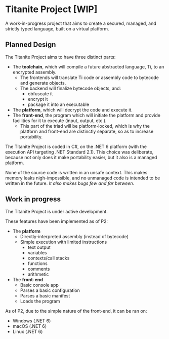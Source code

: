 # Titanite Project [WIP]
A work-in-progress project that aims to create a secured, managed, and strictly typed language, built on a virtual platform.

## Planned Design
The Titanite Project aims to have three distinct parts:

 - The **toolchain**, which will compile a future abstracted language, Ti, to an encrypted assembly.
   - The frontends will translate Ti code or assembly code to bytecode and generate objects.
   - The backend will finalize bytecode objects, and:
     - obfuscate it
     - encrypt it
     - package it into an executable
 - The **platform**, which will decrypt the code and execute it.
 - The **front-end**, the program which will initiate the platform and provide facilities for it to execute (input, output, etc.).
   - This part of the triad will be platform-locked, which is why the platform and front-end are distinctly separate, so as to increase portability.

The Titanite Project is coded in C#, on the .NET 6 platform (with the execution API targeting .NET Standard 2.1). 
This choice was deliberate, because not only does it make portability easier, but it also is a managed platform. 

None of the source code is written in an unsafe context.
This makes memory leaks nigh-impossible, and no unmanaged code is intended to be written in the future.
*It also makes bugs few and far between.*

## Work in progress
The Titanite Project is under active development.

These features have been implemented as of P2:
 
 - The **platform**
   - Directly-interpreted assembly (instead of bytecode)
   - Simple execution with limited instructions
     - text output
     - variables
     - contexts/call stacks
     - functions
     - comments
     - arithmetic
 - The **front-end**
   - Basic console app
   - Parses a basic configuration
   - Parses a basic manifest
   - Loads the program

As of P2, due to the simple nature of the front-end, it can be ran on:
 - Windows (.NET 6)
 - macOS (.NET 6)
 - Linux (.NET 6)
